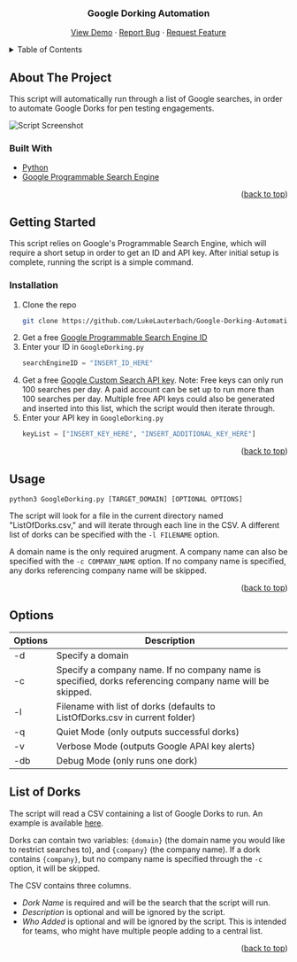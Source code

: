 <div id="top"></div>

<h3 align="center">Google Dorking Automation</h3>

  <p align="center">
    <a href="https://github.com/LukeLauterbach/Google-Dorking-Automation">View Demo</a>
    ·
    <a href="https://github.com/LukeLauterbach/Google-Dorking-Automation/issues">Report Bug</a>
    ·
    <a href="https://github.com/LukeLauterbach/Google-Dorking-Automation/issues">Request Feature</a>
  </p>
</div>


<!-- TABLE OF CONTENTS -->
<details>
  <summary>Table of Contents</summary>
  <ol>
    <li>
      <a href="#about-the-project">About The Project</a>
      <ul>
        <li><a href="#built-with">Built With</a></li>
      </ul>
    </li>
    <li>
      <a href="#getting-started">Getting Started</a>
      <ul>
        <li><a href="#installation">Installation</a></li>
      </ul>
    </li>
    <li><a href="#usage">Usage</a></li>
    <li><a href="#options">Options</a></li>
    <li><a href="#list-of-dorks">List of Dorks</a></li>
  </ol>
</details>



<!-- ABOUT THE PROJECT -->
## About The Project

This script will automatically run through a list of Google searches, in order to automate Google Dorks for pen testing engagements.

![Script Screenshot](https://github.com/LukeLauterbach/Google-Dorking-Automation/blob/main/Images/Example.png)

### Built With

* [Python](https://www.python.org/)
* [Google Programmable Search Engine](https://programmablesearchengine.google.com/about/)


<p align="right">(<a href="#top">back to top</a>)</p>



<!-- GETTING STARTED -->
## Getting Started

This script relies on Google's Programmable Search Engine, which will require a short setup in order to get an ID and API key. After initial setup is complete, running the script is a simple command.

### Installation

1. Clone the repo
   ```sh
   git clone https://github.com/LukeLauterbach/Google-Dorking-Automation.git
   ```
2. Get a free [Google Programmable Search Engine ID](https://programmablesearchengine.google.com/about/)
3. Enter your ID in `GoogleDorking.py`
   ```py
   searchEngineID = "INSERT_ID_HERE"
   ```
4. Get a free [Google Custom Search API key](https://developers.google.com/custom-search/v1/introduction). Note: Free keys can only run 100 searches per day. A paid account can be set up to run more than 100 searches per day. Multiple free API keys could also be generated and inserted into this list, which the script would then iterate through.
5. Enter your API key in `GoogleDorking.py`
   ```py
   keyList = ["INSERT_KEY_HERE", "INSERT_ADDITIONAL_KEY_HERE"]
   ```

<p align="right">(<a href="#top">back to top</a>)</p>

## Usage

```shell
python3 GoogleDorking.py [TARGET_DOMAIN] [OPTIONAL OPTIONS] 
```

The script will look for a file in the current directory named "ListOfDorks.csv," and will iterate through each line in the CSV. A different list of dorks can be specified with the `-l FILENAME` option.

A domain name is the only required arugment. A company name can also be specified with the `-c COMPANY_NAME` option. If no company name is specified, any dorks referencing company name will be skipped.

<p align="right">(<a href="#top">back to top</a>)</p>

## Options
Options | Description
-|-
-d | Specify a domain
-c | Specify a company name. If no company name is specified, dorks referencing company name will be skipped.
-l | Filename with list of dorks (defaults to ListOfDorks.csv in current folder)
-q | Quiet Mode (only outputs successful dorks)
-v | Verbose Mode (outputs Google APAI key alerts)
-db | Debug Mode (only runs one dork)

## List of Dorks

The script will read a CSV containing a list of Google Dorks to run. An example is available [here](https://github.com/LukeLauterbach/Google-Dorking-Automation/blob/main/ListOfDorks.csv).

Dorks can contain two variables: `{domain}` (the domain name you would like to restrict searches to), and `{company}` (the company name). If a dork contains `{company}`, but no company name is specified through the `-c` option, it will be skipped.

The CSV contains three columns. 
* *Dork Name* is required and will be the search that the script will run.
* *Description* is optional and will be ignored by the script.
* *Who Added* is optional and will be ignored by the script. This is intended for teams, who might have multiple people adding to a central list.

<p align="right">(<a href="#top">back to top</a>)</p>
